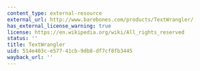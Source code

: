```yaml
---
content_type: external-resource
external_url: http://www.barebones.com/products/TextWrangler/
has_external_license_warning: true
license: https://en.wikipedia.org/wiki/All_rights_reserved
status: ''
title: TextWrangler
uid: 514e403c-e577-41cb-9db8-df7cf8fb3445
wayback_url: ''
---
```

